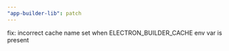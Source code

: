 ```yaml
---
"app-builder-lib": patch
---
```


fix: incorrect cache name set when ELECTRON_BUILDER_CACHE env var is present
